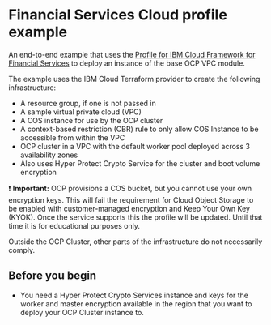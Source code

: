 # Financial Services Cloud profile example

An end-to-end example that uses the [Profile for IBM Cloud Framework for Financial Services](../../submodules/fscloud/) to deploy an instance of the base OCP VPC module.

The example uses the IBM Cloud Terraform provider to create the following infrastructure:

- A resource group, if one is not passed in
- A sample virtual private cloud (VPC)
- A COS instance for use by the OCP cluster
- A context-based restriction (CBR) rule to only allow COS Instance to be accessible from within the VPC
- OCP cluster in a VPC with the default worker pool deployed across 3 availability zones
- Also uses Hyper Protect Crypto Service for the cluster and boot volume encryption

:exclamation: **Important:** OCP provisions a COS bucket, but you cannot use your own encryption keys. This will fail the requirement for Cloud Object Storage to be enabled with customer-managed encryption and Keep Your Own Key (KYOK).
Once the service supports this the profile will be updated. Until that time it is for educational purposes only.

Outside the OCP Cluster, other parts of the infrastructure do not necessarily comply.

## Before you begin

- You need a Hyper Protect Crypto Services instance and keys for the worker and master encryption available in the region that you want to deploy your OCP Cluster instance to.
